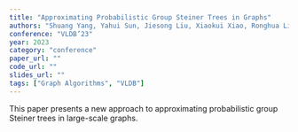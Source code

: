 ```yaml
---
title: "Approximating Probabilistic Group Steiner Trees in Graphs"
authors: "Shuang Yang, Yahui Sun, Jiesong Liu, Xiaokui Xiao, Ronghua Li, Zhewei Wei"
conference: "VLDB’23"
year: 2023
category: "conference"
paper_url: ""
code_url: ""
slides_url: ""
tags: ["Graph Algorithms", "VLDB"]
---
```

This paper presents a new approach to approximating probabilistic group Steiner trees in large-scale graphs.
